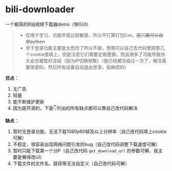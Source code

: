 # bili-downloader
一个极简的B站视频下载器demo（带GUI）

> - 仅用于学习，功能毕竟比较敏感，所以不打算打包Exe，<del>感兴趣可以自学python</del>
> - 至于登录功能主要是太危险了所以不做，想用可以自己去代码里把那几个cookie值填上，但是注意它们需要定期更换，而且用多了可能导致你大会员被暂时冻结（因为IP切换频繁）（我已经被冻结过一次了，解冻需要改密码，然后所有设备自动退出登录，挺麻烦的）

**优点**：
1. 无广告
2. 轻量
3. 能不断维护更新
4. 因为是开源的，下面👇列出的所有缺点都可以靠自己改代码解决

**缺点**：
1. 暂时无登录功能，无法下载1080p60帧及以上分辨率（自己改代码填上cookie可解）
2. 不稳定，很容易出现网络问题引发的bug（自己改代码调整下载速度可解）
3. 暂时只能下载第一个分P（自己改代码 `get_download_url` 的参数可解，我主要是懒得改UI）
4. 下载文件的文件名、路径等无法自定义（自己改代码可解）
